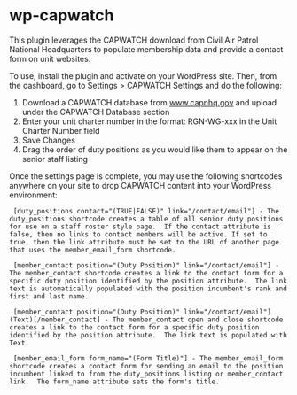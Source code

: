 wp-capwatch
===========

This plugin leverages the CAPWATCH download from Civil Air Patrol National Headquarters to populate membership data and provide a contact form on unit websites.

To use, install the plugin and activate on your WordPress site. Then, from the dashboard, go to Settings > CAPWATCH Settings and do the following:

1. Download a CAPWATCH database from www.capnhq.gov and upload under the CAPWATCH Database section
2. Enter your unit charter number in the format: RGN-WG-xxx in the Unit Charter Number field
3. Save Changes
4. Drag the order of duty positions as you would like them to appear on the senior staff listing

Once the settings page is complete, you may use the following shortcodes anywhere on your site to drop CAPWATCH content into your WordPress environment:

     [duty_positions contact="(TRUE|FALSE)" link="/contact/email"] - The duty_positions shortcode creates a table of all senior duty positions for use on a staff roster style page.  If the contact attribute is false, then no links to contact members will be active. If set to true, then the link attribute must be set to the URL of another page that uses the member_email_form shortcode.

     [member_contact position="(Duty Position)" link="/contact/email"] - The member_contact shortcode creates a link to the contact form for a specific duty position identified by the position attribute.  The link text is automatically populated with the position incumbent's rank and first and last name.

     [member_contact position="(Duty Position)" link="/contact/email"](Text)[/member_contact] - The member_contact open and close shortcode creates a link to the contact form for a specific duty position identified by the position attribute.  The link text is populated with Text.

     [member_email_form form_name="(Form Title)"] - The member_email_form shortcode creates a contact form for sending an email to the position incumbent linked to from the duty_positions listing or member_contact link.  The form_name attribute sets the form's title.
